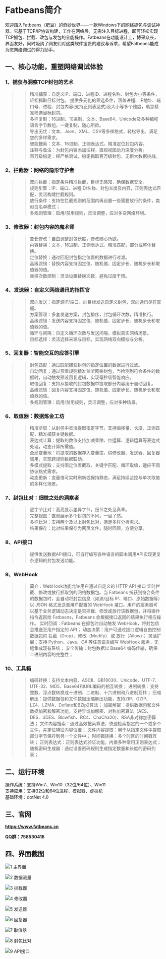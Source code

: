 # Fatbeans简介
欢迎踏入Fatbeans（肥豆）的奇妙世界——一款Windows下的网络抓包与调试神器。它基于TCP/IP协议构建，工作在网络层，无需注入目标进程，即可轻松实现TCP抓包、拦截、改包与发包的全能操作。Fatbeans在功能设计上，博采众长，界面友好，同时吸纳了网友们对这类软件宝贵的建议与诉求，希望Fatbeans能成为您网络调试的得力助手。

## 一、核心功能，重塑网络调试体验
### 1、捕获与洞察TCP封包的艺术
>>精准捕获：自定义IP、端口、进程ID、进程名称、封包大小等条件，轻松抓取目标封包。
提供多元化的筛选条件，涵盖进程、IP地址、端口号、进程、封包内容(支持正则表达式)及大小等多个维度，助您精准筛选目标封包。  
>>多样复制：16进制、10进制、文本、Base64、Unicode及多种编程语言字节数组，一键复制，随心所欲。  
>>导出无忧：文本、Json、XML、CSV等多样格式，轻松导出，满足您的多样需求。  
>>智能搜索：文本、16进制、正则表达式，精准定位封包内容。  
>>注释与备注：为封包内容添加注释，直观视图助力深度分析。  
>>百万级稳定：经严格测试，稳定抓取百万级封包，无惧大数据挑战。  

### 2、拦截器：网络的隐形守护者
>>双向拦截：指定条件精准拦截，目标无感知，确保数据安全。  
>>规则引擎：IP、端口、进程ID/名称、封包长度及内容，正则表达式匹配，灵活构建拦截规则。  
>>放行条件：支持在拦截规则的范围内再设置一些需要放行的条件，类似白名单模式；  
>>多规则管理：启用/禁用规则，灵活调整，应对多变网络环境。  

### 3、修改器：封包内容的魔术师
>>变长修改：自由调整封包长度，修改随心所欲。  
>>内容替换：文本、16进制、正则表达式，精准匹配，部分或整体替换。  
>>定位替换：通过匹配封包指定位置的数据进行过滤。  
>>高级滤镜：替换内容支持固定值、随机值、固定步长、随机步长和取值器的值。  
>>替换次数控制：灵活设置替换次数，避免过度干预。  

### 4、发送器：自定义网络通讯的指挥官
>>双向发送：指定源IP/端口，向目标发送自定义封包，双向通讯尽在掌握。  
>>方案管理：多套发送方案，封包排序，封包循环次数，精准执行。  
>>高级滤镜：发送内容支持固定值、随机值、固定步长、随机步长和取值器的值。  
>>循环与间隔：自定义循环次数与发送间隔，模拟真实网络场景。  
>>目标选择：灵活选择来源与目标，实现网络双向模拟与分析。  

### 5、回复器：智能交互的应答引擎
>>封包匹配：通过匹配捕获封包的指定位置的数据进行过滤。  
>>自动回复：通过预置规则精准监听网络封包，当检测到符合条件的数据时，自动触发预设回复逻辑，实现毫秒级智能响应。  
>>取值回复：支持从接收的封包数据中提取部分内容用于自动回复。  
>>高级滤镜：回复内容支持固定值、随机值、固定步长、随机步长和取值器的值。  
>>多规则管理：启用/禁用规则，灵活调整，应对多种场景。  

### 6、取值器：数据炼金工坊
>>精准萃取：从封包中灵活提取指定字节，支持偏移量、长度、正则匹配，精准捕获关键数据。  
>>表达式计算：提取的数值支持加减乘除、位运算、逻辑运算等表达式处理，动态计算所需值。  
>>全局变量池：将提取的数据存入变量库，供修改器、发送器、回复器调用，实现跨规则数据联动。  
>>多模式提取：支持固定位置截取、关键字匹配、循环取值，适应不同协议格式需求。  
>>动态更新：变量值可实时刷新或保持静态，满足持续监控与单次取值的多样化场景。  

### 7、封包比对：细微之处的洞察者
>>逐字节比对：高亮显示差异字节，细节之处见真章。  
>>完整视图：直观展示多个封包的不同，一目了然。  
>>多样比对：支持两个及以上封包比对，满足多样分析需求。  
>>结果保存：比对结果保存为网页文件，随时回顾，方便分享。  

### 8、API接口
>>提供发送数据API接口，可自行编写各种语言的脚本调用API实现更复杂逻辑的封包发送功能。  

### 9、WebHook
>>简介：WebHook功能允许用户通过自定义的 HTTP API 接口 实时拦截、修改或放行抓取到的网络数据包。当 Fatbeans 捕获到符合条件的数据包时，会自动将封包信息（如源/目标 IP、端口、原始数据等）以 JSON 格式发送至用户配置的 WebHook 接口。用户的服务器可以基于业务逻辑动态决定是否拦截、修改或放行该数据包，并将操作指令返回给 Fatbeans，Fatbeans 会根据接口返回的结果执行相应操作。 
>>实时回调：Fatbeans 在抓包时自动触发 WebHook，将封包信息推送至用户指定的 API；
>>动态决策：用户可通过接口逻辑自由控制数据包的 拦截（Drop）、修改（Modify） 或 放行（Allow）；
>>灵活扩展：支持 Python、Java、C# 等任意语言编写 WebHook 服务，无缝集成现有系统；
>>安全传输：封包数据以 Base64 编码传输，确保二进制内容的完整性；

### 10、工具箱
>>编码转换：支持文本内容、ASCII、GB18030、Unicode、UTF-7、UTF-32、MD5、Base64和URL编码的相互转换；
>>进制转换：支持整数、浮点数转换成十进制、二进制、十六进制和八进制互转；
>>压缩解压：提供数据包和文件数据压缩解压功能，支持ZIP、GZIP、LZ4、LZMA、Deflate和BZip2算法；
>>加密解密：提供数据包和文件数据加密和解密功能，支持异或加解密、对称加密算法（AES、DES、3DES、Blowfish、RC4、ChaCha20）、RSA非对称加密算法；
>>文件内容搜索：通过高效搜索算法，快速检索指定的一个或多个文件，并定位特征内容位置；
>>文件内容提取：用于从指定文件中提取部分字节保存到另一个文件中；
>>时间戳转换：多个时区的时间戳互转；
>>正则表达式：正则表达式验证功能，内置多种常用正则表达式；
>>随机密码生成器：通过设置密码规则生成指定数量和长度的密码列表；


## 二、运行环境
操作系统：支持Win7、Win10（32位/64位）、Win11  
支持应用：支持32位和64位进程、模拟器、虚拟机  
基础环境：dotNet 4.0  

## 三、官网
<b>https://www.fatbeans.cn</b>

<b>QQ群：758530418</b>

## 四、界面截图
![1 主界面](https://github.com/user-attachments/assets/9decb325-2601-4cc4-ac33-03ee6fb28852)

![2 数据流量](https://github.com/user-attachments/assets/2bd34c99-5f55-4192-b2f5-dd732e76dffe)

![3 拦截器](https://github.com/user-attachments/assets/bdc80dea-683a-4138-83d4-a87507c37ea6)

![4 修改器](https://github.com/user-attachments/assets/b7beb792-f1e1-4015-aeae-8ecd506fa993)

![5 发送器](https://github.com/user-attachments/assets/4aed7362-d5d8-4ad3-bd68-d889860c84db)

![6 回复器](https://github.com/user-attachments/assets/74f47c65-c972-4dde-a45b-65b2cc84e449)

![7 取值器](https://github.com/user-attachments/assets/30983d37-7d06-433e-ba36-586a144fddb9)

![8 封包比对](https://github.com/user-attachments/assets/1b6ca63f-146a-4a1d-b51c-9f7e3726467b)

![9 API接口](https://github.com/user-attachments/assets/52092c55-8974-4dbf-b70b-8fb469512038)















